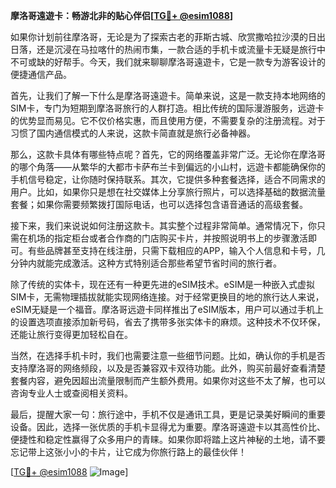 **摩洛哥遠遊卡：畅游北非的贴心伴侣[[TG💪+ @esim1088](https://t.me/s/esim1088)]**

如果你计划前往摩洛哥，无论是为了探索古老的菲斯古城、欣赏撒哈拉沙漠的日出日落，还是沉浸在马拉喀什的热闹市集，一款合适的手机卡或流量卡无疑是旅行中不可或缺的好帮手。今天，我们就来聊聊摩洛哥遠遊卡，它是一款专为游客设计的便捷通信产品。

首先，让我们了解一下什么是摩洛哥遠遊卡。简单来说，这是一款支持本地网络的SIM卡，专门为短期到摩洛哥旅行的人群打造。相比传统的国际漫游服务，远遊卡的优势显而易见。它不仅价格实惠，而且使用方便，不需要复杂的注册流程。对于习惯了国内通信模式的人来说，这款卡简直就是旅行必备神器。

那么，这款卡具体有哪些特点呢？首先，它的网络覆盖非常广泛。无论你在摩洛哥的哪个角落——从繁华的大都市卡萨布兰卡到偏远的小山村，远遊卡都能确保你的手机信号稳定，让你随时保持联系。其次，它提供多种套餐选择，适合不同需求的用户。比如，如果你只是想在社交媒体上分享旅行照片，可以选择基础的数据流量套餐；如果你需要频繁拨打国际电话，也可以选择包含语音通话的高级套餐。

接下来，我们来说说如何注册这款卡。其实整个过程非常简单。通常情况下，你只需在机场的指定柜台或者合作商的门店购买卡片，并按照说明书上的步骤激活即可。有些品牌甚至支持在线注册，只需下载相应的APP，输入个人信息和卡号，几分钟内就能完成激活。这种方式特别适合那些希望节省时间的旅行者。

除了传统的实体卡，现在还有一种更先进的eSIM技术。eSIM是一种嵌入式虚拟SIM卡，无需物理插拔就能实现网络连接。对于经常更换目的地的旅行达人来说，eSIM无疑是一个福音。摩洛哥远遊卡同样推出了eSIM版本，用户可以通过手机上的设置选项直接添加新号码，省去了携带多张实体卡的麻烦。这种技术不仅环保，还能让旅行变得更加轻松自在。

当然，在选择手机卡时，我们也需要注意一些细节问题。比如，确认你的手机是否支持摩洛哥的网络频段，以及是否兼容双卡双待功能。此外，购买前最好查看清楚套餐内容，避免因超出流量限制而产生额外费用。如果你对这些不太了解，也可以咨询专业人士或查阅相关资料。

最后，提醒大家一句：旅行途中，手机不仅是通讯工具，更是记录美好瞬间的重要设备。因此，选择一张优质的手机卡显得尤为重要。摩洛哥遠遊卡以其高性价比、便捷性和稳定性赢得了众多用户的青睐。如果你即将踏上这片神秘的土地，请不要忘记带上这张小小的卡片，让它成为你旅行路上的最佳伙伴！

[[TG💪+ @esim1088](https://t.me/s/esim1088) ![Image](https://i.postimg.cc/4NQfJmqS/Snipaste-2025-05-13-00-14-12.png)]